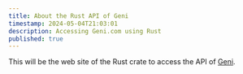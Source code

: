 ```yaml
---
title: About the Rust API of Geni
timestamp: 2024-05-04T21:03:01
description: Accessing Geni.com using Rust
published: true
---
```


This will be the web site of the Rust crate to access the API of [Geni](https://www.geni.com/).

